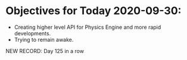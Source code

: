 # Objectives for Today 2020-09-30:

- Creating higher level API for Physics Engine and more rapid developments.
- Trying to remain awake.

NEW RECORD: Day 125 in a row
